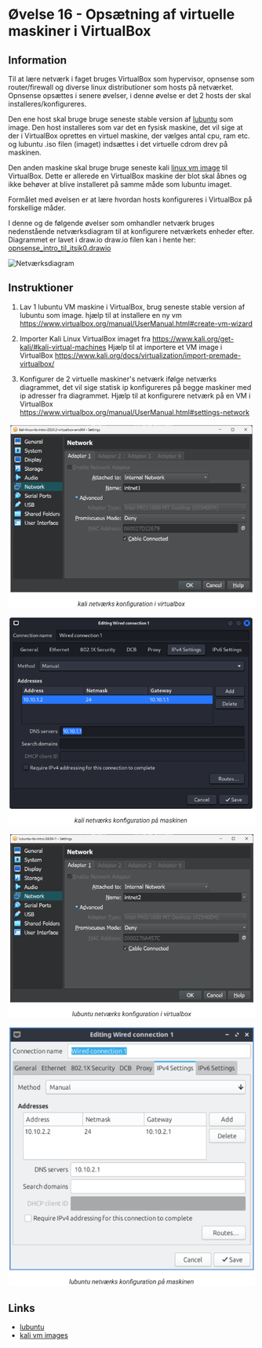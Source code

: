 # Øvelse 16 - Opsætning af virtuelle maskiner i VirtualBox

## Information

Til at lære netværk i faget bruges VirtualBox som hypervisor, opnsense som router/firewall og diverse linux distributioner som hosts på netværket. Opnsense opsættes i senere øvelser, i denne øvelse er det 2 hosts der skal installeres/konfigureres.

Den ene host skal bruge bruge seneste stable version af [lubuntu](https://lubuntu.me/downloads/) som image. Den host installeres som var det en fysisk maskine, det vil sige at der i VirtualBox oprettes en virtuel maskine, der vælges antal cpu, ram etc. og lubuntu .iso filen (imaget) indsættes i det virtuelle cdrom drev på maskinen.

Den anden maskine skal bruge bruge seneste kali [linux vm image](https://www.kali.org/get-kali/#kali-virtual-machines) til VirtualBox. Dette er allerede en VirtualBox maskine der blot skal åbnes og ikke behøver at blive installeret på samme måde som lubuntu imaget.

Formålet med øvelsen er at lære hvordan hosts konfigureres i VirtualBox på forskellige måder.

I denne og de følgende øvelser som omhandler netværk bruges nedenstående netværksdiagram til at konfigurere netværkets enheder efter.
Diagrammet er lavet i draw.io
draw.io filen kan i hente her: [opnsense_intro_til_itsik0.drawio](https://ucl-pba-its.gitlab.io/25f-its-intro/exercises/diagrams/opnsense_intro_til_itsik0.drawio)

![Netværksdiagram](../../../Images/ØvelsesBilleder/ITS/Uge9/Netværksdiagram.png)

## Instruktioner

1. Lav 1 lubuntu VM maskine i VirtualBox, brug seneste stable version af lubuntu som image.
hjælp til at installere en ny vm https://www.virtualbox.org/manual/UserManual.html#create-vm-wizard



2. Importer Kali Linux VirtualBox imaget fra https://www.kali.org/get-kali/#kali-virtual-machines
Hjælp til at importere et VM image i VirtualBox https://www.kali.org/docs/virtualization/import-premade-virtualbox/



3. Konfigurer de 2 virtuelle maskiner's netværk ifølge netværks diagrammet, det vil sige statisk ip konfigureres på begge maskiner med ip adresser fra diagrammet.
Hjælp til at konfigurere netværk på en VM i VirtualBox https://www.virtualbox.org/manual/UserManual.html#settings-network

    

![img](../../../Images/ØvelsesBilleder/ITS/Uge9/Øvelse%2016/image1.png)

![img](../../../Images/ØvelsesBilleder/ITS/Uge9/Øvelse%2016/image2.png)

![img](../../../Images/ØvelsesBilleder/ITS/Uge9/Øvelse%2016/image3.png)

![img](../../../Images/ØvelsesBilleder/ITS/Uge9/Øvelse%2016/image4.png)

## Links

* [lubuntu](https://lubuntu.me/downloads/)
* [kali vm images](https://www.kali.org/get-kali/#kali-virtual-machines)